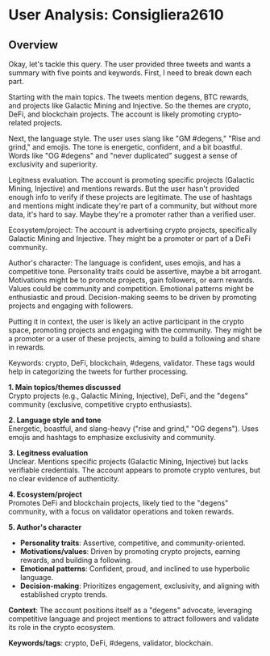 # User Analysis: Consigliera2610

## Overview

<think>
Okay, let's tackle this query. The user provided three tweets and wants a summary with five points and keywords. First, I need to break down each part.

Starting with the main topics. The tweets mention degens, BTC rewards, and projects like Galactic Mining and Injective. So the themes are crypto, DeFi, and blockchain projects. The account is likely promoting crypto-related projects.

Next, the language style. The user uses slang like "GM #degens," "Rise and grind," and emojis. The tone is energetic, confident, and a bit boastful. Words like "OG #degens" and "never duplicated" suggest a sense of exclusivity and superiority.

Legitness evaluation. The account is promoting specific projects (Galactic Mining, Injective) and mentions rewards. But the user hasn't provided enough info to verify if these projects are legitimate. The use of hashtags and mentions might indicate they're part of a community, but without more data, it's hard to say. Maybe they're a promoter rather than a verified user.

Ecosystem/project: The account is advertising crypto projects, specifically Galactic Mining and Injective. They might be a promoter or part of a DeFi community.

Author's character: The language is confident, uses emojis, and has a competitive tone. Personality traits could be assertive, maybe a bit arrogant. Motivations might be to promote projects, gain followers, or earn rewards. Values could be community and competition. Emotional patterns might be enthusiastic and proud. Decision-making seems to be driven by promoting projects and engaging with followers.

Putting it in context, the user is likely an active participant in the crypto space, promoting projects and engaging with the community. They might be a promoter or a user of these projects, aiming to build a following and share in rewards.

Keywords: crypto, DeFi, blockchain, #degens, validator. These tags would help in categorizing the tweets for further processing.
</think>

**1. Main topics/themes discussed**  
Crypto projects (e.g., Galactic Mining, Injective), DeFi, and the "degens" community (exclusive, competitive crypto enthusiasts).  

**2. Language style and tone**  
Energetic, boastful, and slang-heavy ("rise and grind," "OG degens"). Uses emojis and hashtags to emphasize exclusivity and community.  

**3. Legitness evaluation**  
Unclear. Mentions specific projects (Galactic Mining, Injective) but lacks verifiable credentials. The account appears to promote crypto ventures, but no clear evidence of authenticity.  

**4. Ecosystem/project**  
Promotes DeFi and blockchain projects, likely tied to the "degens" community, with a focus on validator operations and token rewards.  

**5. Author's character**  
- **Personality traits**: Assertive, competitive, and community-oriented.  
- **Motivations/values**: Driven by promoting crypto projects, earning rewards, and building a following.  
- **Emotional patterns**: Confident, proud, and inclined to use hyperbolic language.  
- **Decision-making**: Prioritizes engagement, exclusivity, and aligning with established crypto trends.  

**Context**: The account positions itself as a "degens" advocate, leveraging competitive language and project mentions to attract followers and validate its role in the crypto ecosystem.  

**Keywords/tags**: crypto, DeFi, #degens, validator, blockchain.